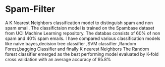 # Spam-Filter
A K Nearest Neighbors classification model to distinguish spam and non spam email.
The classifictaion model is trained on the Spambase dataset from UCI Machine Learning repository.
The databas consists of 60% of non spam and 40% spam emails.
I have compared various classification models like naive bayes,decision tree classifier ,SVM classifier ,Random Forest,bagging Classifier and finally K nearest Neighbors
The Random forest classifier emerged as the best performing model evaluated by K-fold cross validation with an average accuracy of 95.8%
